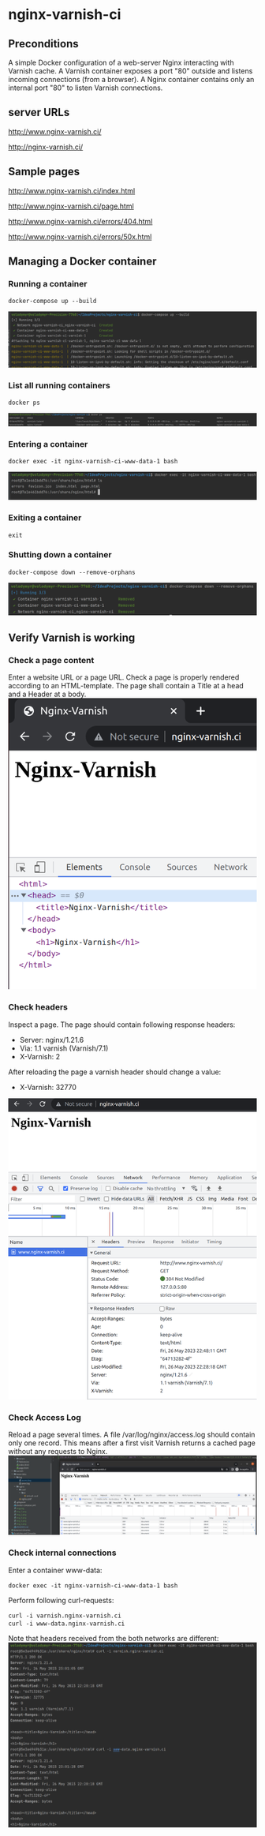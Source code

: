 # nginx-varnish-ci
## Preconditions
A simple Docker configuration of a web-server Nginx interacting with Varnish cache.
A Varnish container exposes a port "80" outside and listens incoming connections (from a browser). 
A Nginx container contains only an internal port "80" to listen Varnish connections.

## server URLs

http://www.nginx-varnish.ci/

http://nginx-varnish.ci/

## Sample pages

http://www.nginx-varnish.ci/index.html

http://www.nginx-varnish.ci/page.html

http://www.nginx-varnish.ci/errors/404.html

http://www.nginx-varnish.ci/errors/50x.html

## Managing a Docker container
### Running a container
    docker-compose up --build
![img.png](img.png)

### List all running containers
    docker ps
![img_3.png](img_2.png)

### Entering a container
    docker exec -it nginx-varnish-ci-www-data-1 bash
![img_3.png](img_3.png)

### Exiting a container
    exit

### Shutting down a container
    docker-compose down --remove-orphans
![img_4.png](img_4.png)

## Verify Varnish is working

### Check a page content
Enter a website URL or a page URL. Check a page is properly rendered according to an HTML-template.
The page shall contain a Title at a head and a Header at a body.
![img_1.png](img_1.png)

### Check headers
Inspect a page. The page should contain following response headers:
    
* Server: nginx/1.21.6
* Via: 1.1 varnish (Varnish/7.1)
* X-Varnish: 2

After reloading the page a varnish header should change a value:
* X-Varnish: 32770

![img_5.png](img_5.png)

### Check Access Log
Reload a page several times. A file /var/log/nginx/access.log should contain only one record. 
This means after a first visit Varnish returns a cached page without any requests to Nginx.
![img_6.png](img_6.png)

### Check internal connections
Enter a container www-data:

    docker exec -it nginx-varnish-ci-www-data-1 bash

Perform following curl-requests:

    curl -i varnish.nginx-varnish.ci
    curl -i www-data.nginx-varnish.ci

Note that headers received from the both networks are different:
![img_7.png](img_7.png)









